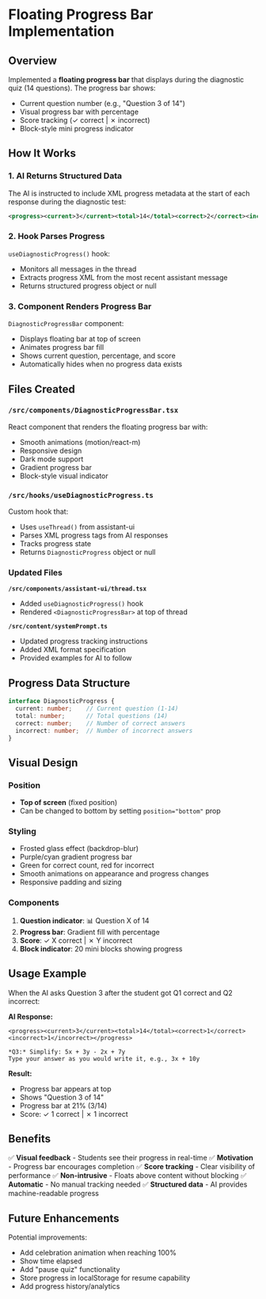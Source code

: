 # Floating Progress Bar Implementation

## Overview

Implemented a **floating progress bar** that displays during the diagnostic quiz (14 questions). The progress bar shows:
- Current question number (e.g., "Question 3 of 14")
- Visual progress bar with percentage
- Score tracking (✓ correct | ✗ incorrect)
- Block-style mini progress indicator

## How It Works

### 1. **AI Returns Structured Data**
The AI is instructed to include XML progress metadata at the start of each response during the diagnostic test:

```xml
<progress><current>3</current><total>14</total><correct>2</correct><incorrect>0</incorrect></progress>
```

### 2. **Hook Parses Progress**
`useDiagnosticProgress()` hook:
- Monitors all messages in the thread
- Extracts progress XML from the most recent assistant message
- Returns structured progress object or null

### 3. **Component Renders Progress Bar**
`DiagnosticProgressBar` component:
- Displays floating bar at top of screen
- Animates progress bar fill
- Shows current question, percentage, and score
- Automatically hides when no progress data exists

## Files Created

### `/src/components/DiagnosticProgressBar.tsx`
React component that renders the floating progress bar with:
- Smooth animations (motion/react-m)
- Responsive design
- Dark mode support
- Gradient progress bar
- Block-style visual indicator

### `/src/hooks/useDiagnosticProgress.ts`
Custom hook that:
- Uses `useThread()` from assistant-ui
- Parses XML progress tags from AI responses
- Tracks progress state
- Returns `DiagnosticProgress` object or null

### Updated Files

**`/src/components/assistant-ui/thread.tsx`**
- Added `useDiagnosticProgress()` hook
- Rendered `<DiagnosticProgressBar>` at top of thread

**`/src/content/systemPrompt.ts`**
- Updated progress tracking instructions
- Added XML format specification
- Provided examples for AI to follow

## Progress Data Structure

```typescript
interface DiagnosticProgress {
  current: number;    // Current question (1-14)
  total: number;      // Total questions (14)
  correct: number;    // Number of correct answers
  incorrect: number;  // Number of incorrect answers
}
```

## Visual Design

### Position
- **Top of screen** (fixed position)
- Can be changed to bottom by setting `position="bottom"` prop

### Styling
- Frosted glass effect (backdrop-blur)
- Purple/cyan gradient progress bar
- Green for correct count, red for incorrect
- Smooth animations on appearance and progress changes
- Responsive padding and sizing

### Components
1. **Question indicator**: 📊 Question X of 14
2. **Progress bar**: Gradient fill with percentage
3. **Score**: ✓ X correct | ✗ Y incorrect
4. **Block indicator**: 20 mini blocks showing progress

## Usage Example

When the AI asks Question 3 after the student got Q1 correct and Q2 incorrect:

**AI Response:**
```
<progress><current>3</current><total>14</total><correct>1</correct><incorrect>1</incorrect></progress>

*Q3:* Simplify: 5x + 3y - 2x + 7y
Type your answer as you would write it, e.g., 3x + 10y
```

**Result:**
- Progress bar appears at top
- Shows "Question 3 of 14"
- Progress bar at 21% (3/14)
- Score: ✓ 1 correct | ✗ 1 incorrect

## Benefits

✅ **Visual feedback** - Students see their progress in real-time
✅ **Motivation** - Progress bar encourages completion
✅ **Score tracking** - Clear visibility of performance
✅ **Non-intrusive** - Floats above content without blocking
✅ **Automatic** - No manual tracking needed
✅ **Structured data** - AI provides machine-readable progress

## Future Enhancements

Potential improvements:
- Add celebration animation when reaching 100%
- Show time elapsed
- Add "pause quiz" functionality
- Store progress in localStorage for resume capability
- Add progress history/analytics
